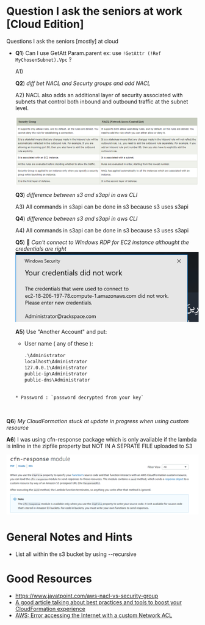 # Question I ask the seniors at work [Cloud Edition]
Questions I ask the seniors [mostly] at cloud



* **Q1**) Can I use GetAtt Param.parent ex: use `!GetAttr (!Ref MyChosenSubnet).Vpc` ?

  A1)

  **Q2**)  *diff bet NACL and Securty groups and add NACL*

  A2) NACL also adds an additional layer of security associated with subnets that control both inbound and outbound traffic at the subnet level.

  ![](q2.png)

  **Q3**)  *difference between s3 and s3api in aws CLI*

  A3) All commands in s3api can be done in s3 because s3 uses s3api

  **Q4**)  *difference between s3 and s3api in aws CLI*

  A4) All commands in s3api can be done in s3 because s3 uses s3api

  **Q5**) :red_circle: *Can't connect to Windows RDP for EC2 instance althought the credentials are right*
  ![](q5.png)

  **A5**) Use "Another Account" and put:

    * User name ( any of these ):
      ```
      .\Administrator
      localhost\Administrator
      127.0.0.1\Administrator
      public-ip\Administrator
      public-dns\Administrator
    ```

    * Password : `password decrypted from your key`



**Q6**)  *My CloudFormation stuck at update in progress when using custom resource*

  **A6**) I was using cfn-response package which is only available if the lambda is inline in the zipfile property but NOT IN A SEPRATE FILE uploaded to S3

  ![](q6.png)
# General Notes and Hints

- List all within the s3 bucket by using --recursive

# Good Resources

- https://www.javatpoint.com/aws-nacl-vs-security-group
- [A good article talking about best practices and tools to boost your CloudFormation experience](https://sanderknape.com/2018/08/two-years-with-cloudformation-lessons-learned/)
- [AWS: Error accessing the Internet with a custom Network ACL](https://serverfault.com/questions/821315/aws-error-accessing-the-internet-with-a-custom-network-acl)
